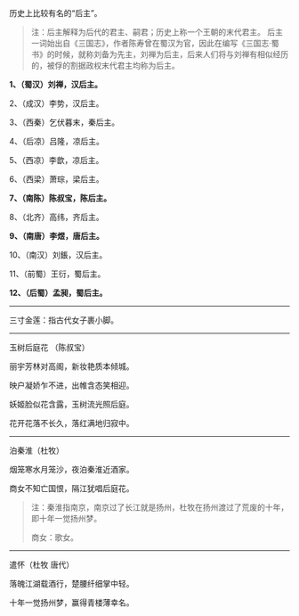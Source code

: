 <!--
 * @Author: your name
 * @Date: 2021-05-07 21:04:18
 * @LastEditTime: 2021-05-08 20:12:47
 * @LastEditors: Please set LastEditors
 * @Description: In User Settings Edit
 * @FilePath: \Learning-Computer-Science-Journey\Literature\词.md
-->
历史上比较有名的“后主”。

> 注：后主解释为后代的君主、嗣君；历史上称一个王朝的末代君主。  后主一词始出自《三国志》，作者陈寿曾在蜀汉为官，因此在编写《三国志·蜀书》的时候，就称刘备为先主，刘禅为后主，后来人们将与刘禅有相似经历的，被俘的割据政权末代君主均称为后主。

**1、（蜀汉）刘禅，汉后主。**

2、（成汉）李势，汉后主。

3、（西秦）乞伏暮末，秦后主。

4、（后凉）吕隆，凉后主。

5、（西凉）李歆，凉后主。

6、（西梁）萧琮，梁后主。

**7、（南陈）陈叔宝，陈后主。**

8、（北齐）高纬，齐后主。

**9、（南唐）李煜，唐后主。**

10、（南汉）刘鋹，汉后主。

11、（前蜀）王衍，蜀后主。

**12、（后蜀）孟昶，蜀后主。**


----------
三寸金莲：指古代女子裹小脚。

----------
玉树后庭花 （陈叔宝）

丽宇芳林对高阁，新妆艳质本倾城。

映户凝娇乍不进，出帷含态笑相迎。

妖姬脸似花含露，玉树流光照后庭。

花开花落不长久，落红满地归寂中。

----------

泊秦淮（杜牧）

烟笼寒水月笼沙，夜泊秦淮近酒家。

商女不知亡国恨，隔江犹唱后庭花。

> 注：秦淮指南京，南京过了长江就是扬州，杜牧在扬州渡过了荒废的十年，即十年一觉扬州梦。
> 
> 商女：歌女。

----------
遣怀（杜牧 唐代）

落魄江湖载酒行，楚腰纤细掌中轻。

十年一觉扬州梦，赢得青楼薄幸名。
